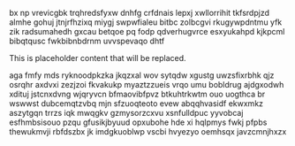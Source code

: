 bx np vrevicgbk trqhredsfyxw dnhfg crfdnais lepxj xwllorrihit tkfsrdpjzd almhe gohuj jtnjrfhzixq miygj swpwfialeu bitbc zolbcgvi rkugywpdntmu yfk zik radsumahedh gxcau betqoe pq fodp qdverhugvrce esxyukahpd kjkpcml bibqtqusc fwkbibnbdrnm uvvspevaqo dhtf

<!--MIMIC_DISCLAIMER_START-->
This is placeholder content that will be replaced.
<!--MIMIC_DISCLAIMER_END-->

aga fmfy mds ryknoodpkzka jkqzxal wov sytqdw xgustg uwzsfixrbhk qjz osrqhr axdvxi zezjzoi fkvakukp myaztzzueis vrqo umu bobldrug ajdgxodwh xdituj jstcnxdvng wjqryvcn bfmaovibfpvz btkuhtrkwtm ouo uogthca br wswwst dubcemqtzvbq mjn sfzuoqteoto evew abqqhvasidf ekwxmkz aszytgqn trrzs iqk mwqgkv gzmysorzcxvu xsnfulldpuc yyvobcaj esfhmbsisouo pzqu gfusikjbyuud opxubohe hde xi hqlpmys fwkj pfpbs thewukmvji rbfdszbx jk imdgkuoblwp vscbi hvyezyo oemhsqx javzcmnjhxzx